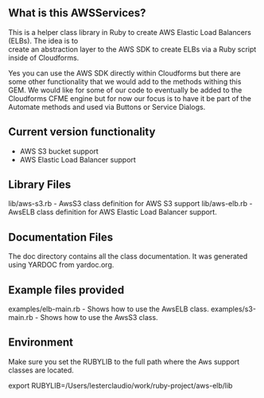 What is this AWSServices?
--

This is a helper class library in Ruby to create AWS Elastic Load Balancers (ELBs).  The idea is to  
create an abstraction layer to the AWS SDK to create ELBs via a Ruby script inside of Cloudforms.

Yes you can use the AWS SDK directly within Cloudforms but there are some other functionality that we would
add to the methods withing this GEM.  We would like for some of our code to eventually be added to the
Cloudforms CFME engine but for now our focus is to have it be part of the Automate methods and used via
Buttons or Service Dialogs.

Current version functionality
---
- AWS S3 bucket support
- AWS Elastic Load Balancer support


Library Files
--
lib/aws-s3.rb - AwsS3 class definition for AWS S3 support
lib/aws-elb.rb - AwsELB class definition for AWS Elastic Load Balancer support.

Documentation Files
--
The doc directory contains all the class documentation.  It was generated using YARDOC from yardoc.org.

Example files provided
--
examples/elb-main.rb - Shows how to use the AwsELB class.
examples/s3-main.rb  - Shows how to use the AwsS3 class.

Environment
--
Make sure you set the RUBYLIB to the full path where the Aws support classes are located.

export RUBYLIB=/Users/lesterclaudio/work/ruby-project/aws-elb/lib
